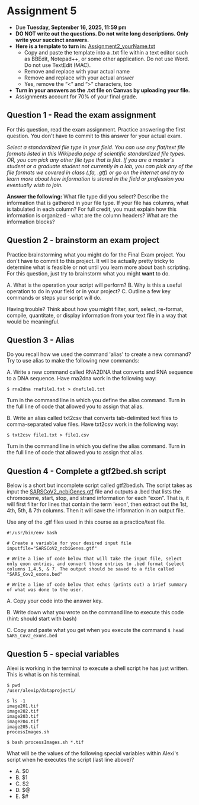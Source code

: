 # Assignment 5

- Due **Tuesday, September 16, 2025, 11:59 pm** 
- **DO NOT write out the questions. Do not write long descriptions. Only write your succinct answers.**
- **Here is a template to turn in:** [Assignment2_yourName.txt](https://github.com/jesshill/CSU-2025FA-DSCI-510-001_LINUX_as_a_computational_platform/blob/main/Home_Work/Assignment2_yourName.txt)
  - Copy and paste the template into a .txt file within a text editor such as BBEdit, Notepad++, or some other application. Do not use Word. Do not use TextEdit (MAC).
  - Remove <yourNameHere> and replace with your actual name
  - Remove <answerHere> and replace with your actual answer
  - Yes, remove the “<” and “>” characters, too
- **Turn in your answers as the .txt file on Canvas by uploading your file.**
- Assignments account for 70% of your final grade. 


## Question 1 - Read the exam assignment

For this question, read the exam assignment. Practice answering the first question. You don't have to commit to this answer for your actual exam.

*Select a standardized file type in your field. You can use any flat/text file formats listed in this Wikipedia page of scientific standardized file types. OR, you can pick any other file type that is flat. If you are a master's student or a graduate student not currently in a lab, you can pick any of the file formats we covered in class (.fa, .gtf) or go on the internet and try to learn more about how information is stored in the field or profession you eventually wish to join.*

**Answer the following:** What file type did you select? Describe the information that is gathered in your file type. If your file has columns, what is tabulated in each column? For full credit, you must explain how this information is organized - what are the column headers? What are the information blocks?

## Question 2 - brainstorm an exam project

Practice brainstorming what you might do for the Final Exam project. You don't have to commit to this project. It will be actually pretty tricky to determine what is feasible or not until you learn more about bash scripting. For this question, just try to brainstorm what you might **want** to do.

A. What is the operation your script will perform?
B. Why is this a useful operation to do in your field or in your project?
C. Outline a few key commands or steps your script will do.

Having trouble? Think about how you might filter, sort, select, re-format, compile, quantitate, or display information from your text file in a way that would be meaningful.

## Question 3 - Alias

Do you recall how we used the command 'alias' to create a new command? Try to use alias to make the following new commands:

A. Write a new command called RNA2DNA that converts and RNA sequence to a DNA sequence. Have rna2dna work in the following way:

```
$ rna2dna rnafile1.txt > dnafile1.txt
```

Turn in the command line in which you define the alias command. Turn in the full line of code that allowed you to assign that alias.

B. Write an alias called txt2csv that converts tab-delimited text files to comma-separated value files. Have txt2csv work in the following way:

```
$ txt2csv file1.txt > file1.csv
```

Turn in the command line in which you define the alias command. Turn in the full line of code that allowed you to assign that alias.

## Question 4 - Complete a gtf2bed.sh script

Below is a short but incomplete script called gtf2bed.sh. The script takes as input the [SARSCoV2_ncbiGenes.gtf](https://github.com/jesshill/CSU-2025FA-DSCI-510-001_LINUX_as_a_computational_platform/blob/main/Data/SARSCoV2_ncbiGenes.gtf) file and outputs a .bed that lists the chromosome, start, stop, and strand information for each “exon”. That is, it will first filter for lines that contain the term 'exon', then extract out the 1st, 4th, 5th, & 7th columns. Then it will save the information in an output file.

Use any of the .gtf files used in this course as a practice/test file.

```
#!/usr/bin/env bash
 
# Create a variable for your desired input file
inputfile="SARSCoV2_ncbiGenes.gtf"
 
# Write a line of code below that will take the input file, select only exon entries, and convert those entries to .bed format (select columns 1,4,5, & 7. The output should be saved to a file called "SARS_Cov2_exons.bed"
 
# Write a line of code below that echos (prints out) a brief summary of what was done to the user.
```

A. Copy your code into the answer key.

B. Write down what you wrote on the command line to execute this code (hint: should start with bash)

C. Copy and paste what you get when you execute the command `$ head SARS_Cov2_exons.bed`

## Question 5 - special variables

Alexi is working in the terminal to execute a shell script he has just written. This is what is on his terminal.

```
$ pwd
/user/alexip/dataproject1/
 
$ ls -1
image201.tif
image202.tif
image203.tif
image204.tif
image205.tif
processImages.sh
 
$ bash processImages.sh *.tif
```

What will be the values of the following special variables within Alexi's script when he executes the script (last line above)?

- A. $0
- B. $1
- C. $2
- D. $@
- E. $#
